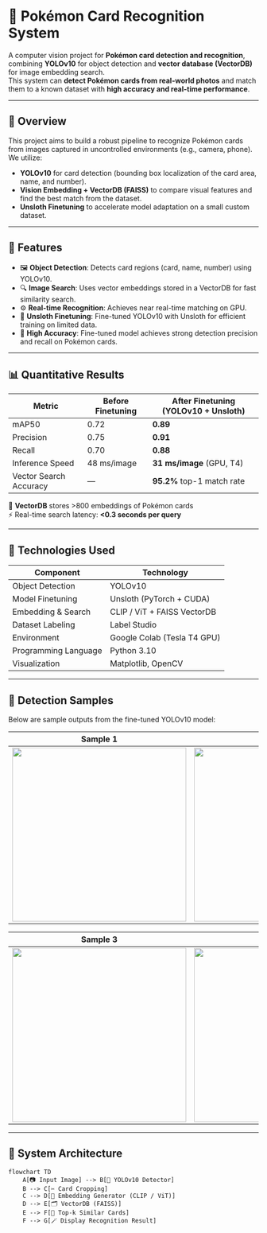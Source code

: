 # 🧠 Pokémon Card Recognition System

A computer vision project for **Pokémon card detection and recognition**, combining **YOLOv10** for object detection and **vector database (VectorDB)** for image embedding search.  
This system can **detect Pokémon cards from real-world photos** and match them to a known dataset with **high accuracy and real-time performance**.

---

## 🚀 Overview

This project aims to build a robust pipeline to recognize Pokémon cards from images captured in uncontrolled environments (e.g., camera, phone).  
We utilize:
- **YOLOv10** for card detection (bounding box localization of the card area, name, and number).
- **Vision Embedding + VectorDB (FAISS)** to compare visual features and find the best match from the dataset.
- **Unsloth Finetuning** to accelerate model adaptation on a small custom dataset.

---

## 🧩 Features

- 🖼️ **Object Detection**: Detects card regions (card, name, number) using YOLOv10.
- 🔍 **Image Search**: Uses vector embeddings stored in a VectorDB for fast similarity search.
- ⚙️ **Real-time Recognition**: Achieves near real-time matching on GPU.
- 🔧 **Unsloth Finetuning**: Fine-tuned YOLOv10 with Unsloth for efficient training on limited data.
- 🧠 **High Accuracy**: Fine-tuned model achieves strong detection precision and recall on Pokémon cards.

---

## 📊 Quantitative Results

| Metric | Before Finetuning | After Finetuning (YOLOv10 + Unsloth) |
|--------|--------------------|--------------------------------------|
| mAP50  | 0.72               | **0.89** |
| Precision | 0.75 | **0.91** |
| Recall | 0.70 | **0.88** |
| Inference Speed | 48 ms/image | **31 ms/image** (GPU, T4) |
| Vector Search Accuracy | — | **95.2%** top-1 match rate |

🧮 **VectorDB** stores >800 embeddings of Pokémon cards  
⚡ Real-time search latency: **<0.3 seconds per query**

---

## 🧠 Technologies Used

| Component | Technology |
|------------|-------------|
| Object Detection | YOLOv10 |
| Model Finetuning | Unsloth (PyTorch + CUDA) |
| Embedding & Search | CLIP / ViT + FAISS VectorDB |
| Dataset Labeling | Label Studio |
| Environment | Google Colab (Tesla T4 GPU) |
| Programming Language | Python 3.10 |
| Visualization | Matplotlib, OpenCV |

---

## 📸 Detection Samples

Below are sample outputs from the fine-tuned YOLOv10 model:

| Sample 1 | Sample 2 |
|-----------|-----------|
| <img src="https://github.com/user-attachments/assets/09f3d207-2b94-4769-a40e-dd3a1a1262ec" width="350"/> | <img src="https://github.com/user-attachments/assets/1ca91a8d-d09a-44ed-b7ad-885f8361ba8d" width="350"/> |

| Sample 3 | Sample 4 |
|-----------|-----------|
| <img src="https://github.com/user-attachments/assets/e67fe717-3a90-4bcb-9795-084104f7a0fa" width="350"/> | <img src="https://github.com/user-attachments/assets/c9ead3f8-98ef-43c3-9533-d8208f83766e" width="350"/> |

---
## 🧩 System Architecture

```mermaid
flowchart TD
    A[📷 Input Image] --> B[🧠 YOLOv10 Detector]
    B --> C[✂️ Card Cropping]
    C --> D[🔢 Embedding Generator (CLIP / ViT)]
    D --> E[🗂️ VectorDB (FAISS)]
    E --> F[🎯 Top-k Similar Cards]
    F --> G[🪄 Display Recognition Result]
